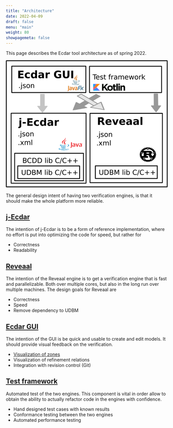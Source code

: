 ```yaml
---
title: "Architecture"
date: 2022-04-09
draft: false
menu: "main"
weight: 80
showpagemeta: false
---
```


This page describes the Ecdar tool architecture as of spring 2022.

![Overview of the Architecture](/img/ArchOverview.png "Overview of the Architecture")

The general design intent of having two verification engines, is that it should make the whole platform more reliable.

## [j-Ecdar](https://github.com/Ecdar/j-Ecdar)

The intention of j-Ecdar is to be a form of reference implementation, where no effort is put into optimizing the code for speed, but rather for

 *	Correctness
 * Readability

## [Reveaal](https://github.com/Ecdar/Reveaal)

The intention of the Reveaal engine is to get a verification engine that is fast and parallelizable. Both over multiple cores, but also in the long run over multiple machines. The design goals for Reveaal are

 * Correctness
 * Speed
 * Remove dependency to UDBM

## [Ecdar GUI](https://github.com/Ecdar/Ecdar-GUI)

The intention of the GUI is be quick and usable to create and edit models. It should provide visual feedback on the verification.

 *	[Visualization of zones](https://github.com/Ecdar/VisualZone)
 *	Visualization of refinement relations
 *	Integration with revision control (Git)
 
## [Test framework](https://github.com/Ecdar/Ecdar-test)

Automated test of the two engines. This component is vital in order allow to obtain the ability to actually refactor code in the engines with confidence.

 *	Hand designed test cases with known results
 * Conformance testing between the two engines
 *	Automated performance testing


